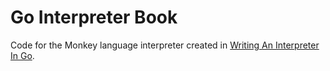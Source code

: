 # Go Interpreter Book
Code for the Monkey language interpreter created in [Writing An Interpreter In Go](https://interpreterbook.com/).

